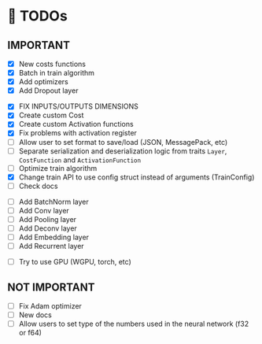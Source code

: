 # 🏁 TODOs

## IMPORTANT

<!--- v0.1.3 --->
- [x] New costs functions
- [x] Batch in train algorithm
- [x] Add optimizers
- [x] Add Dropout layer
<!--- v0.1.4 --->
- [x] FIX INPUTS/OUTPUTS DIMENSIONS
- [x] Create custom Cost
- [x] Create custom Activation functions
- [x] Fix problems with activation register
- [ ] Allow user to set format to save/load (JSON, MessagePack, etc)
- [ ] Separate serialization and deserialization logic from traits `Layer`, `CostFunction` and `ActivationFunction`
- [ ] Optimize train algorithm
- [x] Change train API to use config struct instead of arguments (TrainConfig)
- [ ] Check docs

<!--- v0.1.5 --->
<!--- https://leonardoaraujosantos.gitbook.io/artificial-inteligence/machine_learning/deep_learning/ --->
- [ ] Add BatchNorm layer
- [ ] Add Conv layer
- [ ] Add Pooling layer
- [ ] Add Deconv layer
- [ ] Add Embedding layer
- [ ] Add Recurrent layer

<!--- v0.2.0 --->
- [ ] Try to use GPU (WGPU, torch, etc)

## NOT IMPORTANT

- [ ] Fix Adam optimizer
- [ ] New docs
- [ ] Allow users to set type of the numbers used in the neural network (f32 or f64)
